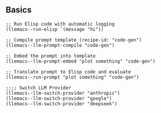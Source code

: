 <!-- ---
!-- title: 2025-01-05 15:51:53
!-- author: Yusuke Watanabe
!-- date: /home/ywatanabe/proj/llemacs/examples/basic.md
!-- --- -->

## Basics
``` elisp
;; Run Elisp code with automatic logging
(llemacs--run-elisp `(message "hi"))

;; Compile prompt template (recipe-id: "code-gen")
(llemacs--llm-prompt-compile "code-gen")

;; Embed the prompt into template
(llemacs--llm-prompt-embed "plot something" "code-gen")

;; Translate prompt to Elisp code and evaluate
(llemacs--run-prompt "plot something" "code-gen")

;;;; Switch LLM Provider
(llemacs--llm-switch-provider "anthropic")
(llemacs--llm-switch-provider "google")
(llemacs--llm-switch-provider "deepseek")
```